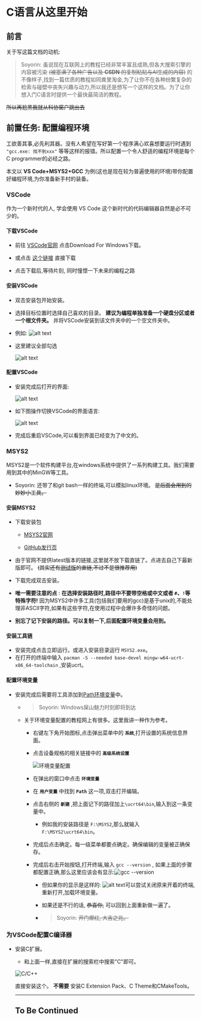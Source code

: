 # C语言从这里开始

## 前言

关于写这篇文档的动机:

> Soyorin: 虽说现在互联网上的教程已经非常丰富且成熟,但各大搜索引擎的内容被污染 ~~(被塞满了各种广告以及 **CSDN** 的复制粘贴与AI生成的内容)~~ 的不像样子,找到一篇优质的教程如同粪里淘金,为了让你不在各种纷繁复杂的检索与碰壁中丧失兴趣与动力,所以我还是想写一个这样的文档。为了让你想入门C语言时提供一个最快最简洁的教程。

~~所以再尬黑我就从科协窗户跳出去~~

## 前置任务: 配置编程环境

工欲善其事,必先利其器。没有人希望在写好第一个程序满心欢喜想要运行时遇到 `"gcc.exe: 找不到xxx"` 等等这样的报错。所以配置一个令人舒适的编程环境是每个C programmer的必经之路。

本文以 **VS Code+MSYS2+GCC** 为例(这也是现在较为普遍使用的环境)带你配置好编程环境,为你准备新手村的装备。

### VSCode

作为一个新时代的人, 学会使用 VS Code 这个新时代的代码编辑器自然是必不可少的。

#### 下载VSCode

  - 前往 [VSCode官网](https://code.visualstudio.com/) 点击Download For Windows下载。

  - 或点击 [这个链接](https://code.visualstudio.com/docs/?dv=win64user) 直接下载

  - 点击下载后,等待片刻, 同时憧憬一下未来的编程之路

#### 安装VSCode

  - 双击安装包开始安装。

  - 选择目标位置时选择自己喜欢的目录。 **建议为编程单独准备一个硬盘分区或者一个根文件夹。** 并将VSCode安装到该文件夹中的一个空文件夹中。

  - 例如:
    ![alt text](assets/vsc_installation_0.png)


  - 这里建议全部勾选

    ![alt text](assets/vsc_installation_1.png)

#### 配置VSCode
  
  - 安装完成后打开的界面:

    ![alt text](assets/vsc_installation_2.png)


  - 如下图操作切换VSCode的界面语言:

    ![alt text](assets/vsc_installation_3.png)

  - 完成后重启VSCode,可以看到界面已经变为了中文的。


### MSYS2

  MSYS2是一个软件构建平台,在windows系统中提供了一系列构建工具。我们需要用到其中的MinGW等工具。

- Soyorin: 还带了和git bash一样的终端,可以模拟linux环境。 ~~是后面会用到的妙妙小工具。~~

#### 安装MSYS2

- 下载安装包
  
  - [MSYS2官网](https://www.msys2.org/#installation)

  - [GitHub发行页](https://github.com/msys2/msys2-installer/releases)
  
- 由于官网不提供latest版本的链接,这里就不放下载直链了。点进去自己下最新版即可。 ~~(其实还有[测试版](https://github.com/msys2/msys2-installer/releases/download/nightly-x86_64/msys2-x86_64-latest.exe)的直链,不过不是很推荐用)~~

- 下载完成双击安装。

- **唯一需要注意的点** : **在选择安装路径时,路径中不要带空格或中文或者 ``#``、``!``等特殊字符!** 因为MSYS2中许多工具(包括我们要用的gcc)是基于unix的,不能处理非ASCII字符,如果有这些字符,在使用过程中会爆许多奇怪的问题。

- **别忘了记下安装的路径。可以复制一下,后面配置环境变量会用到。**

#### 安装工具链

- 安装完成点击立即运行。或进入安装目录运行 ``MSYS2.exe``。
- 在打开的终端中输入 ``pacman -S --needed base-devel mingw-w64-ucrt-x86_64-toolchain`` ,安装ucrt。

#### 配置环境变量

- 安装完成后需要将工具添加到[Path环境变量](https://www.cnblogs.com/metahuber/p/16881827.html)中。

  - > Soyorin: Windows屎山魅力时刻即将到达

  - 关于环境变量配置的教程网上有很多。这里我讲一种作为参考。

    - 右键左下角开始图标,点击弹出菜单中的 **``系统``**,打开设置的系统信息界面。

    - 点击设备规格的相关链接中的 **``高级系统设置``**

      ![环境变量配置](assets/env_path_0.png)

    - 在弹出的窗口中点击 **``环境变量``**

    - 在 **``用户变量``** 中找到 **``Path``** 这一项,双击打开编辑。

    - 点击右侧的 **``新建``** ,把上面记下的路径加上``\ucrt64\bin``,输入到这一条变量中。
  
      - 例如我的安装路径是 ``F:\MSYS2``,那么就输入``F:\MSYS2\ucrt64\bin``。

    - 完成后点击确定。每一级菜单都要点确定。确保编辑的变量被正确保存。

    - 完成后右击开始按钮,打开终端,输入 ``gcc --version`` , 如果上面的步骤都配置正确,那么这里应该会有显示:![gcc --version](assets/env_path_1.png)

      - 但如果你的显示是这样的: ![alt text](assets/env_path_2.png)可以尝试关闭原来开着的终端,重新打开,加载环境变量。

      - 如果还是不行的话, ~~恭喜你,~~ 可以回到上面重新做一遍了。

      - > Soyorin: ~~开门爆红, 大吉之兆。~~

### 为VSCode配置C编译器

- 安装C扩展。
  
  - 和上面一样,直接在扩展的搜索栏中搜索"C"即可。
  
  ![C/C++](assets/vsc_installation_4.png)

  直接安装这个。 **不需要** 安装C Extension Pack、C Theme和CMakeTools。



  -----
  To Be Continued
  -----